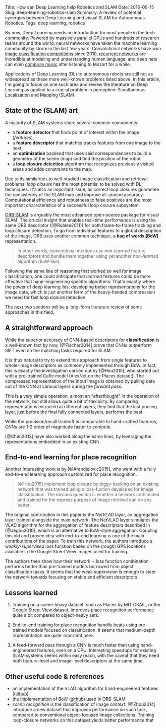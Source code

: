 Title: How can Deep Learning help Robotics and SLAM
Date: 2016-09-15
Slug: deep-learning-robotics-slam
Summary: A review of potential synergies between Deep Learning and visual SLAM for Autonomous Robotics.
Tags: deep learning, robotics

By now, Deep Learning needs no introduction for most people in the tech community. Powered by massively parallel GPUs and hundreds of research teams around the world, neural networks have taken the machine learning community by storm in the last few years. Convolutional networks have won [image classification competitions](https://en.wikipedia.org/wiki/ImageNet) since 2010, [recurrent networks](https://www.tensorflow.org/versions/r0.10/tutorials/recurrent/index.html) are incredible at modeling and understanding human language, and deep nets can even [compose music](https://deepmind.com/blog/wavenet-generative-model-raw-audio/) after listening to Mozart for a while.

Applications of Deep Learning (DL) to autonomous robots are still not as widespread as these more well-known problems listed above. In this article, I'm going to focus on one such area and review the literature on Deep Learning as applied to a crucial problem in perception: Simultaneous Localization and Mapping (SLAM).

## State of the (SLAM) art

A majority of SLAM systems share several common components:

- a **feature detector** that finds point of interest within the image (*features*),
- a **feature descriptor** that matches tracks features from one image to the next,
- an **optimization** backend that uses said correspondences to build a geometry of the scene (map) and find the position of the robot,
- a **loop closure detection** algorithm that recognizes previously visited areas and adds constraints to the map.

Due to its similarities to well-studied image classification and retrieval problems, *loop closure* has the most potential to be solved with DL techniques. It's also an important issue, as correct loop closures guarantee the consistency of the SLAM map and improve all-around accuracy. Computational efficiency and robustness to false positives are the most important characteristics of a successful loop closure subsystem.

[ORB-SLAM](http://webdiis.unizar.es/~raulmur/orbslam/) is arguably the most advanced open-source package for visual SLAM. The crucial insight that enables real-time performance is using the same ORB descriptor ([@Rublee2011]) for both frame-to-frame tracking and loop closure detection. To go from individual features to a global description of the image, ORB uses another common technique, a **bag of words (BoW)** representation.

> In other words, conventional methods use *non-learned* feature descriptors and bundle them together using yet another *non-learned* algorithm (BoW-like).


Following the same line of reasoning that worked so well for image classification, one could anticipate that *learned* features could be more effective that hand-engineering specific algorithms. That's exactly where the power of deep learning lies: developing better representations for the image data, which is just another form of the heavy-handed compression we need for fast loop closure detection.

The next two sections will be a long-form literature review of some approaches in this field.

## A straightforward approach

While the superior accuracy of CNN-based descriptors for **classification** is a well-known fact by now, [@Fischer2014] prove that CNNs outperform SIFT even on the matching tasks required for SLAM.

It is thus natural to try to extend this approach from single features to whole-image descriptors as commonly implemented through BoW. In fact, this is exactly the investigation carried out by [@Hou2015], who started out with a pre-trained Caffe model (AlexNet on the Places dataset). The compressed representation of the input image is obtained by pulling data out of the CNN at various layers during the *forward pass*.

This is a very simple operation, almost an "afterthought" in the operation of the network, but still allows quite a bit of flexibility. By comparing representations extracted at different layers, they find that the last pooling layer, just before the final fully connected layers, performs the best.

While the precision/recall tradeoff is comparable to hand-crafted features, CNNs are 1-2 order of magnitude faster to compute.

[@Chen2013] have also worked along the same lines, by leveraging the representations embedded in an existing CNN.

## End-to-end learning for place recognition

Another interesting work is by [@Arandjelovic2015], who went with a fully end-to-end learning approach customized for place recognition.

> [@Hou2015] implement loop closure by piggy-backing on an existing network that was trained using a loss-fuction developed for image classification. The obvious question is whether a network architected and trained for the express purpose of image retrieval can do any better.

The original contribution in this paper is the *NetVLAD* layer, an aggregation layer trained alongside the main network. The NetVLAD layer simulates the VLAD algorithm for the aggregation of feature descriptors described in [@Jegou2010], which is an alternative to BoW-style aggregation. Coupling this old and proven idea with end-to-end learning is one of the main contributions of the paper. To train this network, the authors introduce a *weakly-supervised* loss function based on the (rough) GPS locations available in the Google Street View images used for training.

The authors then show how their network + loss function combination performs better than pre-trained models borrowed from object classification tasks. It seems that the weak supervision is enough to steer the network towards focusing on stable and efficient descriptors.

## Lessons learned

1. Training on a scene-heavy dataset, such as Places by MIT CSAIL, or the Google Street View dataset, improves place recognition performance quite a bit compared to object-heavy sets.

2. End-to-end training for place recognition handily beats using pre-trained models focused on classification. It seems that medium-depth representation are quite important here.

2. A feed-forward pass through a CNN is much faster than using hand-engineered features, even on a CPU. Interesting speedups for existing SLAM systems seems within easy reach, with the caveat that they need both feature-level and image-level descriptors at the same time.

## Other useful code & references

- an implementation of the VLAD algorithm for hand-engineered features ([github](https://github.com/ameya005/VLAD-Implementation))
- the implementation of BoW ([github](https://github.com/dorian3d/DBoW2)) used in ORB-SLAM
- *scene recognition* is the classification of image *context*. [@Zhou2014] introduce a new dataset that improves performance on such task, compared to conventional object-focused image collections. Training loop-closure networks on this dataset yields better performance that